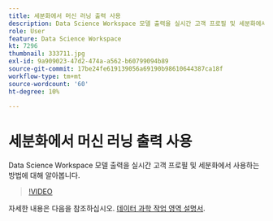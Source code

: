 ```yaml
---
title: 세분화에서 머신 러닝 출력 사용
description: Data Science Workspace 모델 출력을 실시간 고객 프로필 및 세분화에서 사용하는 방법에 대해 알아봅니다.
role: User
feature: Data Science Workspace
kt: 7296
thumbnail: 333711.jpg
exl-id: 9a909023-47d2-474a-a562-b60799094b89
source-git-commit: 17be24fe619139056a69190b98610644387ca18f
workflow-type: tm+mt
source-wordcount: '60'
ht-degree: 10%

---
```


# 세분화에서 머신 러닝 출력 사용

Data Science Workspace 모델 출력을 실시간 고객 프로필 및 세분화에서 사용하는 방법에 대해 알아봅니다.

>[!VIDEO](https://video.tv.adobe.com/v/333711)

자세한 내용은 다음을 참조하십시오. [데이터 과학 작업 영역 설명서](https://experienceleague.adobe.com/docs/experience-platform/data-science-workspace/home.html?lang=ko-KR).

